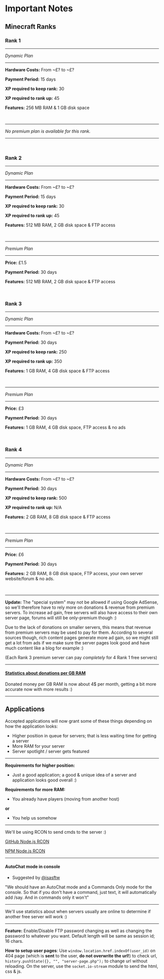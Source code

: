 # Important Notes
Minecraft Ranks
----------------

### Rank 1

--------

*Dynamic Plan*

--------

**Hardware Costs:** From ~£? to ~£?

**Payment Period:** 15 days

**XP required to keep rank:** 30

**XP required to rank up:** 45

**Features:** 256 MB RAM & 1 GB disk space

<br />

--------

*No premium plan is available for this rank.*

--------

<br />

### Rank 2

--------

*Dynamic Plan*

--------

**Hardware Costs:** From ~£? to ~£?

**Payment Period:** 15 days

**XP required to keep rank:** 30

**XP required to rank up:** 45

**Features:** 512 MB RAM, 2 GB disk space & FTP access

<br />

--------

*Premium Plan*

--------

**Price:** £1.5

**Payment Period:** 30 days

**Features:** 512 MB RAM, 2 GB disk space & FTP access

<br />

### Rank 3

--------

*Dynamic Plan*

--------

**Hardware Costs:** From ~£? to ~£?

**Payment Period:** 30 days

**XP required to keep rank:** 250

**XP required to rank up:** 350

**Features:** 1 GB RAM, 4 GB disk space & FTP access

<br />

--------

*Premium Plan*

--------

**Price:** £3

**Payment Period:** 30 days

**Features:** 1 GB RAM, 4 GB disk space, FTP access & no ads

<br />

### Rank 4

--------

*Dynamic Plan*

--------

**Hardware Costs:** From ~£? to ~£?

**Payment Period:** 30 days

**XP required to keep rank:** 500

**XP required to rank up:** N/A

**Features:** 2 GB RAM, 8 GB disk space & FTP access

<br />

--------

*Premium Plan*

--------

**Price:** £6

**Payment Period:** 30 days

**Features:** 2 GB RAM, 8 GB disk space, FTP access, your own server website/forum & no ads.

<br />

--------

**Update:** The "special system" may not be allowed if using Google AdSense, so we'll therefore have to rely more on donations & revenue from premium servers. To increase ad gain, free servers will also have access to their own server page, forums will still be only-premium though :)

Due to the lack of donations on smaller servers, this means that revenue from premium servers may be used to pay for them. According to several sources though, rich content pages generate more ad gain, so we might still get a lot from ads if we make sure the server pages look good and have much content like a blog for example :)

(Each Rank 3 premium server can pay *completely* for 4 Rank 1 free servers)

--------

#### [Statistics about donations per GB RAM](http://www.planetminecraft.com/forums/how-many-donations-your-minecraft-server-you-get-t551696.html)
Donated money per GB RAM is now about 4$ per month, getting a bit more accurate now with more results :)

--------

Applications
-------------
Accepted applications will now grant some of these things depending on how the application looks:
- Higher position in queue for servers; that is less waiting time for getting a server
- More RAM for your server
- Server spotlight / server gets featured

--------

**Requirements for higher position:**
- Just a good application; a good & unique idea of a server and application looks good overall :)

**Requirements for more RAM:**
- You already have players (moving from another host)

**or**

- You help us somehow

--------

We'll be using RCON to send cmds to the server :)

[GitHub Node.js RCON](https://github.com/pushrax/node-rcon)

[NPM Node.js RCON](https://www.npmjs.com/package/rcon)

--------

#### AutoChat mode in console
- Suggested by [@isasftw](https://github.com/isasftw)

"We should have an AutoChat mode and a Commands Only mode for the console. So that if you don't have a command, just text, it will automatically add /say. And in commands only it won't"

--------

We'll use statistics about when servers usually are online to determine if another free server will work :)

--------

**Feature:** Enable/Disable FTP password changing as well as changing the password to whatever you want. Default length will be same as session id; 16 chars.

**How to setup user pages**: Use `window.location.href.indexOf(user_id)` on 404 page (which is **sent** to the user, **do not overwrite the url!**) to check url, `history.pushState({}, "", "server-page.php");` to change url without reloading. On the server, use the `socket.io-stream` module to send the html, css & js.
